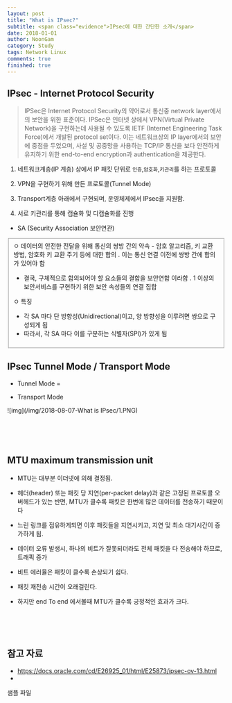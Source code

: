 ```yaml
---
layout: post
title: "What is IPsec?"
subtitle: <span class="evidence">IPsec에 대한 간단한 소개</span>
date: 2018-01-01
author: NoonGam
category: Study
tags: Network Linux
comments: true
finished: true
---
```




## IPsec - Internet Protocol Security

> IPSec은 Internet Protocol Security의 약어로서 통신중 network layer에서의 보안을 위한 표준이다. IPSec은 인터넷 상에서 VPN(Virtual Private Network)을 구현하는데 사용될 수 있도록 IETF (Internet Engineering Task Force)에서 개발된 protocol set이다. 이는 네트워크상의 IP layer에서의 보안에 중점을 두었으며, 사설 및 공중망을 사용하는 TCP/IP 통신을 보다 안전하게 유지하기 위한 end-to-end encryption과 authentication을 제공한다.

1. 네트워크계층(IP 계층) 상에서 IP 패킷 단위로 `인증`,`암호화`,`키관리`를 하는 프로토콜

2. VPN을 구현하기 위해 만든 프로토콜(Tunnel Mode)

3. Transport계층 아래에서 구현되며, 운영체제에서 IPsec을 지원함.

4. 서로 키관리를 통해 캡슐화 및 디캡슐화를 진행
- SA (Security Association 보안연관)

<fieldset id="gpg-fieldset">
ㅇ 데이터의 안전한 전달을 위해 통신의 쌍방 간의 약속
   - 암호 알고리즘, 키 교환 방법, 암호화 키 교환 주기 등에 대한 합의
      . 이는 통신 연결 이전에 쌍방 간에 합의가 있어야 함

   - 결국, 구체적으로 합의되어야 할 요소들의 결합을 보안연합 이라함
      . 1 이상의 보안서비스를 구현하기 위한 보안 속성들의 연결 집합

ㅇ 특징
   - 각 SA 마다 단 방향성(Unidirectional)이고, 양 방향성을 이루려면 쌍으로 구성되게 됨
   - 따라서, 각 SA 마다 이를 구분하는 식별자(SPI)가 있게 됨
</fieldset>

## IPsec Tunnel Mode / Transport Mode

- Tunnel Mode =




- Transport Mode


![img](/img/2018-08-07-What is IPsec/1.PNG)





<br><br><br>


## MTU maximum transmission unit

- MTU는 대부분 이더넷에 의해 결정됨.

- 헤더(header) 또는 패킷 당 지연(per-packet delay)과 같은 고정된 프로토콜 오버헤드가 있는 반면, MTU가 클수록 패킷은 한번에 많은 데이터를 전송하기 때문이다

- 느린 링크를 점유하게되면 이후 패킷들을 지연시키고, 지연 및 최소 대기시간이 증가하게 됨.

- 데이터 오류 발생시, 하나의 비트가 잘못되더라도 전체 패킷을 다 전송해야 하므로, 트래픽 증가

- 비트 에러율은 패킷이 클수록 손상되기 쉽다.

- 패킷 재전송 시간이 오래걸린다.

- 하지만 end To end 에서볼때 MTU가 클수록 긍정적인 효과가 크다.






<br><br><br>

## 참고 자료

* https://docs.oracle.com/cd/E26925_01/html/E25873/ipsec-ov-13.html
*


 샘플 파일
